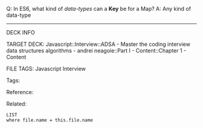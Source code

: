 Q: In ES6, what kind of _data-types_ can a **Key** be for a Map?
A: Any kind of data-type
<!--ID: 1689972344129-->



---

DECK INFO

TARGET DECK: Javascript::Interview::ADSA - Master the coding interview data structures algorithms - andrei neagoie::Part I - Content::Chapter 1 - Content

FILE TAGS: Javascript Interview

Tags:

Reference:

Related:

```dataview
LIST
where file.name = this.file.name
```
